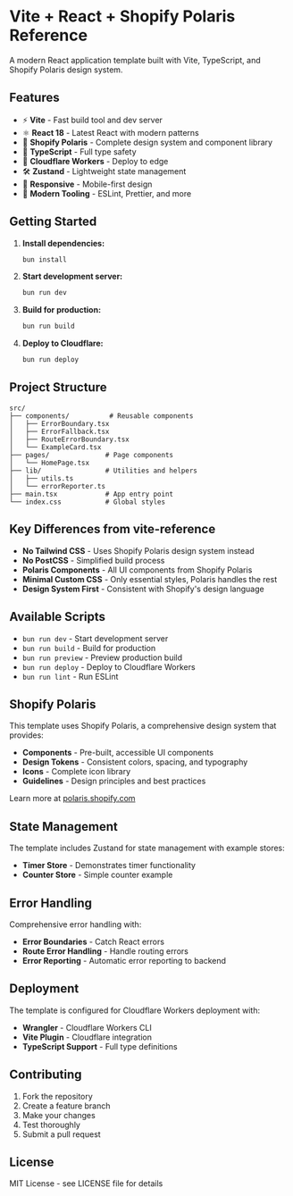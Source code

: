 # Vite + React + Shopify Polaris Reference

A modern React application template built with Vite, TypeScript, and Shopify Polaris design system.

## Features

- ⚡ **Vite** - Fast build tool and dev server
- ⚛️ **React 18** - Latest React with modern patterns
- 🎨 **Shopify Polaris** - Complete design system and component library
- 📘 **TypeScript** - Full type safety
- 🚀 **Cloudflare Workers** - Deploy to edge
- 🛠️ **Zustand** - Lightweight state management
- 📱 **Responsive** - Mobile-first design
- 🎯 **Modern Tooling** - ESLint, Prettier, and more

## Getting Started

1. **Install dependencies:**

   ```bash
   bun install
   ```

2. **Start development server:**

   ```bash
   bun run dev
   ```

3. **Build for production:**

   ```bash
   bun run build
   ```

4. **Deploy to Cloudflare:**

   ```bash
   bun run deploy
   ```

## Project Structure

```text
src/
├── components/          # Reusable components
│   ├── ErrorBoundary.tsx
│   ├── ErrorFallback.tsx
│   ├── RouteErrorBoundary.tsx
│   └── ExampleCard.tsx
├── pages/              # Page components
│   └── HomePage.tsx
├── lib/                # Utilities and helpers
│   ├── utils.ts
│   └── errorReporter.ts
├── main.tsx            # App entry point
└── index.css           # Global styles
```

## Key Differences from vite-reference

- **No Tailwind CSS** - Uses Shopify Polaris design system instead
- **No PostCSS** - Simplified build process
- **Polaris Components** - All UI components from Shopify Polaris
- **Minimal Custom CSS** - Only essential styles, Polaris handles the rest
- **Design System First** - Consistent with Shopify's design language

## Available Scripts

- `bun run dev` - Start development server
- `bun run build` - Build for production
- `bun run preview` - Preview production build
- `bun run deploy` - Deploy to Cloudflare Workers
- `bun run lint` - Run ESLint

## Shopify Polaris

This template uses Shopify Polaris, a comprehensive design system that provides:

- **Components** - Pre-built, accessible UI components
- **Design Tokens** - Consistent colors, spacing, and typography
- **Icons** - Complete icon library
- **Guidelines** - Design principles and best practices

Learn more at [polaris.shopify.com](https://polaris.shopify.com/)

## State Management

The template includes Zustand for state management with example stores:

- **Timer Store** - Demonstrates timer functionality
- **Counter Store** - Simple counter example

## Error Handling

Comprehensive error handling with:

- **Error Boundaries** - Catch React errors
- **Route Error Handling** - Handle routing errors
- **Error Reporting** - Automatic error reporting to backend

## Deployment

The template is configured for Cloudflare Workers deployment with:

- **Wrangler** - Cloudflare Workers CLI
- **Vite Plugin** - Cloudflare integration
- **TypeScript Support** - Full type definitions

## Contributing

1. Fork the repository
2. Create a feature branch
3. Make your changes
4. Test thoroughly
5. Submit a pull request

## License

MIT License - see LICENSE file for details
